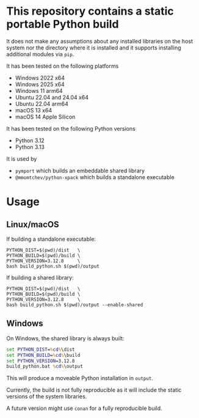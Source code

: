 # This repository contains a static portable Python build

It does not make any assumptions about any installed libraries on the host system nor the directory where it is installed and it supports installing additional modules via `pip`.

It has been tested on the following platforms
 * Windows 2022 x64
 * Windows 2025 x64
 * Windows 11 arm64
 * Ubuntu 22.04 and 24.04 x64
 * Ubuntu 22.04 arm64
 * macOS 13 x64
 * macOS 14 Apple Silicon

It has been tested on the following Python versions
 * Python 3.12
 * Python 3.13

It is used by
 * `pymport` which builds an embeddable shared library
 * `@mmomtchev/python-xpack` which builds a standalone executable


# Usage

## Linux/macOS

If building a standalone executable:
```shell
PYTHON_DIST=$(pwd)/dist   \
PYTHON_BUILD=$(pwd)/build \
PYTHON_VERSION=3.12.8     \
bash build_python.sh $(pwd)/output
```

If building a shared library:
```shell
PYTHON_DIST=$(pwd)/dist   \
PYTHON_BUILD=$(pwd)/build \
PYTHON_VERSION=3.12.8     \
bash build_python.sh $(pwd)/output --enable-shared
```


## Windows

On Windows, the shared library is always built:
```cmd
set PYTHON_DIST=%cd%\dist
set PYTHON_BUILD=%cd%\build
set PYTHON_VERSION=3.12.8
build_python.bat %cd%\output
```

This will produce a moveable Python installation in `output`.

Currently, the build is not fully reproducible as it will include the static versions of the system libraries.

A future version might use `conan` for a fully reproducible build.
